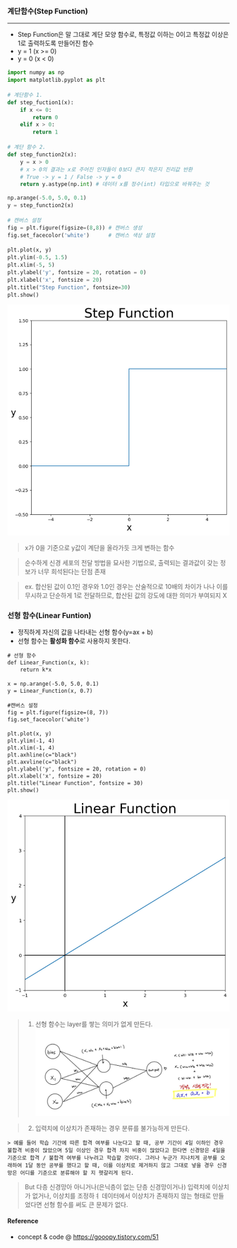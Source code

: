 ### 계단함수(Step Function)
---
- Step Function은 말 그대로 계단 모양 함수로, 특정값 이하는 0이고 특정값 이상은 1로 출력하도록 만들어진 함수 
- y = 1 (x >= 0)
- y = 0 (x < 0)
  
```python
import numpy as np
import matplotlib.pyplot as plt

# 계단함수 1.
def step_fuction1(x):
    if x <= 0:
        return 0
    elif x > 0:
        return 1 

# 계단 함수 2. 
def step_function2(x):
    y = x > 0               
    # x > 0의 결과는 x로 주어진 인자들이 0보다 큰지 작은지 진리값 반환 
    # True -> y = 1 / False -> y = 0
    return y.astype(np.int) # 데이터 x를 정수(int) 타입으로 바꿔주는 것
```

```python
np.arange(-5.0, 5.0, 0.1)
y = step_function2(x)

# 캔버스 설정 
fig = plt.figure(figsize=(8,8)) # 캔버스 생성 
fig.set_facecolor('white')      # 캔버스 색상 설정

plt.plot(x, y)
plt.ylim(-0.5, 1.5)
plt.xlim(-5, 5)
plt.ylabel('y', fontsize = 20, rotation = 0)
plt.xlabel('x', fontsize = 20)
plt.title("Step Function", fontsize=30)
plt.show()
```

![](./image/stepfunction.png)

> x가 0을 기준으로 y값이 계단을 올라가듯 크게 변하는 함수

> 순수하게 신경 세포의 전달 방법을 묘사한 기법으로, 출력되는 결과값이 갖는 정보가 너무 희석된다는 단점 존재 

> ex. 합산된 값이 0.1인 경우와 1.0인 경우는 산술적으로 10배의 차이가 나나 이를 무시하고 단순하게 1로 전달하므로, 합산된 값의 강도에 대한 의미가 부여되지 X 

### 선형 함수(Linear Funtion)
- 정직하게 자신의 값을 나타내는 선형 함수(y=ax + b)
- 선형 함수는 **활성화 함수**로 사용하지 못한다.

```
# 선형 함수
def Linear_Function(x, k):
    return k*x

x = np.arange(-5.0, 5.0, 0.1)
y = Linear_Function(x, 0.7)

#캔버스 설정 
fig = plt.figure(figsize=(8, 7))
fig.set_facecolor('white')

plt.plot(x, y)
plt.ylim(-1, 4)
plt.xlim(-1, 4)
plt.axhline(c="black")
plt.axvline(c="black")
plt.ylabel('y', fontsize = 20, rotation = 0)
plt.xlabel('x', fontsize = 20)
plt.title("Linear Function", fontsize = 30)
plt.show()
```
![](./Image/선형함수.png)
> 1. 선형 함수는 layer를 쌓는 의미가 없게 만든다.
![](./Image/선형결합.png)

> 2. 입력치에 이상치가 존재하는 경우 분류를 불가능하게 만든다. 

    > 예를 들어 학습 기간에 따른 합격 여부를 나눈다고 할 때, 공부 기간이 4일 이하인 경우 불합격 비중이 많았으며 5일 이상인 경우 합격 차지 비중이 많았다고 한다면 신경망은 4일을 기준으로 합격 / 불합격 여부를 나누려고 학습할 것이다. 그러나 누군가 지나치게 공부를 오래하여 1달 동안 공부를 했다고 할 때, 이를 이상치로 제거하지 않고 그대로 넣을 경우 신경망은 어디를 기준으로 분류해야 할 지 헷갈리게 된다. 
    
> But 다층 신경망아 아니거나(은닉층이 없는 단층 신경망이거나) 입력치에 이상치가 없거나, 이상치를 조정하ㅕ 데이터에서 이상치가 존재하지 않는 형태로 만들었다면 선형 함수를 써도 큰 문제가 없다. 


#### Reference 
- concept & code @ https://gooopy.tistory.com/51